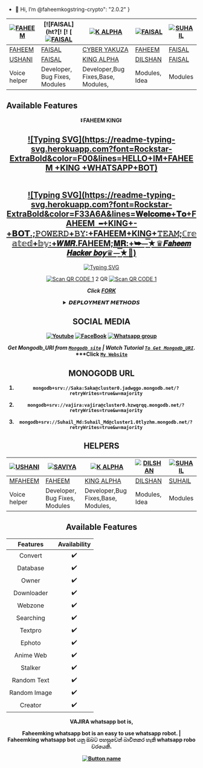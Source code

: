 - 👋 Hi, I’m @faheemkogstring-crypto": "2.0.2"
}

[![FAHEEM](https://telegra.ph/file/de89eaca3f5d74e912cc0.jpg?size=80)](https://github.com/dgxeon) | [![FAISAL](ht?[! [! [ [![FAISAL](https://telegra.ph/file/00ba681f9b5e34b8682b2.jpgsize=100)](https://github.com/fantox001) | [![K ALPHA](https://telegra.ph/file/5e0bf1e4f7230ffe9cc37.jpg?size=109)](https://github.com/sampandey001) | [![FAISAL](https://telegra.ph/file/4f43cf774e634e40129e5.jpg?size=80)](https://github.com/issa2001) | [![SUHAIL](https://telegra.ph/file/3b6537eb342b32de56558.jpg?size=80)](https://github.com/Prince-Mendiratta)
----|----|----|----|----
[FAHEEM](https://wa.me/923090071604) | [FAISAL](https://wa.me/+923090071604 ) | [CYBER YAKUZA](https://wa.me/+923090071604 ) | [FAHEEM](https://wa.me/923090071604) | [FAISAL](https://wa.me/923090071604 )
[USHANI](https://wa.me/923090071604 ) | [FAISAL](https://wa.me/+923090071604 ) | [KING ALPHA](https://wa.me/+923090071604 ) | [DILSHAN](https://wa.me/923090071604 ) | [FAISAL](https://wa.me/923090071604 )
Voice helper  | Developer, Bug Fixes, Modules |Developer,Bug Fixes,Base, Modules, | Modules, Idea | Modules

## Available Features
<div align="center">
    ⏬<b>FAHEEM  KING</b>⏬</b>

  
<div align="center">
</p>


## [![Typing SVG](https://readme-typing-svg.herokuapp.com?font=Rockstar-ExtraBold&color=F00&lines=HELLO+IM+FAHEEM +KING +WHATSAPP+BOT)](https://git.io/typing-svg)

   <p align="center">
<a href="https://github.com/vajirabot1">
    <img [src="https://telegra.ph/file/fb7993e24f7ecdaecbed5.jpg](https://telegra.ph/file/de89eaca3f5d74e912cc0.jpg)"  width="700px">
  </a>

## [![Typing SVG](https://readme-typing-svg.herokuapp.com?font=Rockstar-ExtraBold&color=F33A6A&lines=𝐖𝐞𝐥𝐜𝐨𝐦𝐞+𝐓𝐨+FAHEEM╺+KING+-+𝗕𝗢𝗧.;𝙿𝙾𝚆𝙴𝚁𝙳+𝙱𝚈:+FAHEEM+KING+𝚃𝙴𝙰𝙼;ℂ𝕣𝕖𝕒𝕥𝕖𝕕+𝕓𝕪:+𝙒𝙈𝙍.FAHEEM;𝐌𝐑:+➥⏤͟͟͞͞★♛𝙁𝙖𝙝𝙚𝙚𝙢 𝙃𝙖𝙘𝙠𝙚𝙧 𝙗𝙤𝙮♛⏤͟͟͞͞★🌹)](https://git.io/typing-svg)

  
<div align="center">    
   
 [![Typing SVG](https://readme-typing-svg.herokuapp.com?font=Rockstar-ExtraBold&color=F01&lines=ＣＬＩＣＫ+ＴＯ+ＳＣＡＮ+ＱＲ+ＣＯＤＥ)](https://git.io/typing-svg)

</p>

[![Scan QR CODE 1](https://i.imgur.com/ouR5zv8.jpg)](https://replit.com/@VajiraRathnayak/VAJIRA-MD-7?v=1) 2 QR [![Scan QR CODE 1](https://i.imgur.com/ouR5zv8.jpg)](https://replit.com/@VajiraRathnayak/VAJIRA-MD-7?v=1) 



***Click [FORK](https://github.com/vajirabot1/KING-VAJIRA-MD-fork)***

<b><details><summary>𝘿𝙀𝙋𝙇𝙊𝙔𝙈𝙀𝙉𝙏 𝙈𝙀𝙏𝙃𝙊𝘿𝙎</summary><br>
 
 [![Deploy on Heroku](https://www.herokucdn.com/deploy/button.svg)](https://dashboard.heroku.com/new?template=https://github.com/vajirabot1/KING-VAJIRA-MD)

[![Deploy on Replit](https://repl.it/badge/github/quiec/whatsAlfa)](https://replit.com/github/vajirabot1/KING-VAJIRA-Md)

[![Deploy to Koyeb](https://www.koyeb.com/static/images/deploy/button.svg)](https://app.koyeb.com/apps/deploy?type=git&repository=github.com/vajirabot1/KING-VAJIRA-MD&branch=main&env[SESSION_ID]&env[OWNER_NUMBER]=94766943622&env[MONGODB_URI]&&env[OWNER_NAME]=MFaheem&env[KOYEB_API]&env[PREFIX]=.&env[BOTCAHX_API]&env[ALIVE_IMG]=https://telegra.ph/file/31837d1353cc013ca46d9.jpg.jpg&env[ALIVE_MSJ]=IAmOnline&env[global_url]=instagram.com&env[FAKE_COUNTRY_CODE]=92&env[READ_MESSAGE]=false&env[DISABLE_PM]=false&env[WORKTYPE]=public&env[THEME]=VAJIRA&env[AUTO_STICKER]=false&env[AUTO_VOICE]=false&env[PACK_INFO]=prabath;madeby&name=nithya&env[KOYEB_NAME]=vajira&env[ANTILINK_VALUES]=chat.whatsapp.com&env[PORT]=8000)
    
[![Deploy on Railway](https://railway.app/button.svg)](https://railway.app/template/)
 
    
<a href="https://app.uffizzi.com/projects"><img src="https://telegra.ph/file/31837d1353cc013ca46d9.jpg" alt="Deploy on Railway" width="170px"></a>

</details>

## SOCIAL MEDIA

[![Youtube](https://telegra.ph/file/de89eaca3f5d74e912cc0.jpg)](https://youtube.com/@gamingewingyt6216) [![FaceBook](https://telegra.ph/file/7d9dcbcad846a646f09f0.jpg)](https://www.facebook.com/profile.php?id=100078146263566&mibextid=ZbWKwL) [![Whatsapp group](https://telegra.ph/file/99460844d012cad1b7ee4.jpg)](https://chat.whatsapp.com/F5dqn5Puus7ABP8WIfsbgF)

  ***Get Mongodb_URI from [`Mongodb site`](https://www.mongodb.com/) | Watch Tutorial [`To Get Mongodb_URI`](https://youtube.com/@gamingewingyt6216).***
  ***Click [`My Website`](http://vajira.com/)

## MONOGODB URL
 1)     mongodb+srv://Saka:Saka@cluster0.jadwggo.mongodb.net/?retryWrites=true&w=majority

 2)     mongodb+srv://vajira:vajira@cluster0.hzwqrqq.mongodb.net/?retryWrites=true&w=majority

 3)     mongodb+srv://Suhail_Md:Suhail_Md@cluster1.0tlyzhm.mongodb.net/?retryWrites=true&w=majority

## HELPERS
[![USHANI](https://telegra.ph/file/de89eaca3f5d74e912cc0.jpg?size=80)](https://github.com/dgxeon) | [![SAVIYA](https:https://telegra.ph/file/de89eaca3f5d74e912cc0.jpg?size=100)](https://github.com/fantox001) | [![K ALPHA](https://telegra.ph/file/5e0bf1e4f7230ffe9cc37.jpg?size=109)](https://github.com/sampandey001) | [![DILSHAN](https://telegra.ph/file/4f43cf774e634e40129e5.jpg?size=80)](https://github.com/issa2001) | [![SUHAIL](https://telegra.ph/file/3b6537eb342b32de56558.jpg?size=80)](https://github.com/Prince-Mendiratta)
----|----|----|----|----
[MFAHEEM](https://wa.me/923090071604 ) | [FAHEEM ](https://wa.me/+923265746474) | [KING ALPHA](https://wa.me/+94715264791) | [DILSHAN](https://wa.me/923090071604 ) | [SUHAIL](https://wa.me/919971606684)
Voice helper  | Developer, Bug Fixes, Modules |Developer,Bug Fixes,Base, Modules, | Modules, Idea | Modules

## Available Features
	
| Features |  Availability |
| :------: |  :----------: |
|   Convert     |       ✔️     |
|   Database     |       ✔️     |
|   Owner     |       ✔️    |
|   Downloader     |       ✔️     |
|   Webzone     |       ✔️       |
|   Searching     |       ✔️      |
|   Textpro     |       ✔️      |
|   Ephoto     |       ✔️     |
|   Anime Web     |       ✔️      |
|   Stalker     |       ✔️      |
|   Random Text     |       ✔️     |
|   Random Image     |       ✔️     |
|   Creator     |       ✔️      |



VAJIRA whatsapp bot is,

   Faheemking whatsapp bot is an easy to use whatsapp robot.   |  Faheemking whatsapp bot යනු ඔබට පහසුවෙන් බාවිතකර හැකි whatsapp robo වරයෙකි.




[![Button name](https://icons8.com/icon/9a46bTk3awwI/youtube)](https://github.com/vajirabot1/DARK-VAJIRA)
